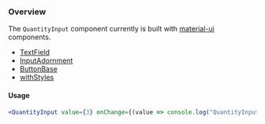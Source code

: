 ### Overview

The `QuantityInput` component currently is built with [material-ui](https://material-ui.com/) components.
 * [TextField](https://material-ui.com/demos/text-fields/)
 * [InputAdornment](https://material-ui.com/api/input-adornment/)
 * [ButtonBase](https://material-ui.com/api/button-base/)
 * [withStyles](https://material-ui.com/customization/overrides/)

#### Usage

```jsx
<QuantityInput value={3} onChange={(value => console.log("QuantityInput changed", value))} />
```

